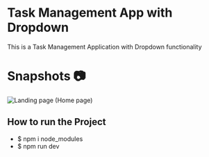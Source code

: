 # Task Management App with Dropdown
This is a Task Management Application with Dropdown functionality

# Snapshots 📷

![Landing page (Home page)](https://i.ibb.co/9r98GGT/Screenshot-5882.png)

## How to run the Project
* $ npm i node_modules
* $ npm run dev
